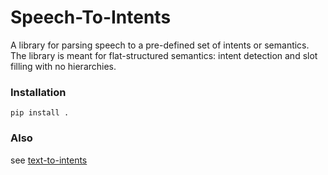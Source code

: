 # Speech-To-Intents
A library for parsing speech to a pre-defined set of intents or semantics. The library is meant for flat-structured semantics: intent detection and slot filling with no hierarchies.

### Installation
```
pip install .
```

### Also
see [text-to-intents](https://github.com/hritools/text-to-intents)
